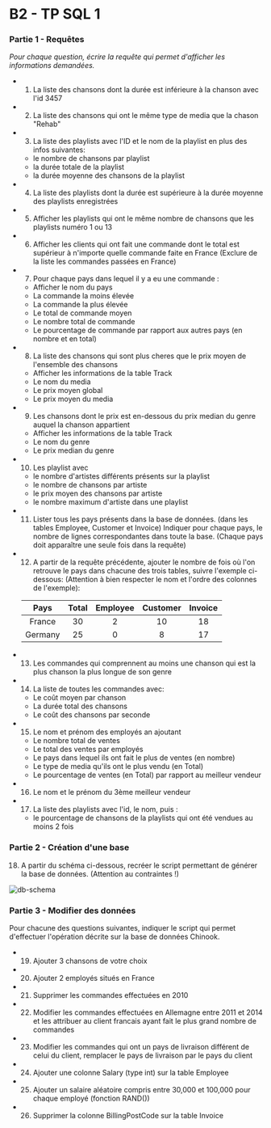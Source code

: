 # B2 - TP SQL 1



### Partie 1 - Requêtes

*Pour chaque question, écrire la requête qui permet d'afficher les informations demandées.*



- 1) La liste des chansons dont la durée est inférieure à la chanson avec l'id 3457

- 2) La liste des chansons qui ont le même type de media que la chason "Rehab"

- 3) La liste des playlists avec l'ID et le nom de la playlist en plus des infos suivantes:

  - le nombre de chansons par playlist
  - la durée totale de la playlist
  - la durée moyenne des chansons de la playlist

- 4) La liste des playlists dont la durée est supérieure à la durée moyenne des playlists enregistrées

- 5) Afficher les playlists qui ont le même nombre de chansons que les playlists numéro 1 ou 13

- 6) Afficher les clients qui ont fait une commande dont le total est supérieur à n'importe quelle commande faite en France (Exclure de la liste les commandes passées en France)

- 7) Pour chaque pays dans lequel il y a eu une commande :

  - Afficher le nom du pays
  - La commande la moins élevée
  - La commande la plus élevée
  - Le total de commande moyen
  - Le nombre total de commande
  - Le pourcentage de commande par rapport aux autres pays (en nombre et en total)

- 8) La liste des chansons qui sont plus cheres que le prix moyen de l'ensemble des chansons

  - Afficher les informations de la table Track
  - Le nom du media
  - Le prix moyen global
  - Le prix moyen du media

- 9) Les chansons dont le prix est en-dessous du prix median du genre auquel la chanson appartient

  - Afficher les informations de la table Track
  - Le nom du genre
  - Le prix median du genre

- 10) Les playlist avec

  - le nombre d'artistes différents présents sur la playlist
  - le nombre de chansons par artiste
  - le prix moyen des chansons par artiste
  - le nombre maximum d'artiste dans une playlist

- 11) Lister tous les pays présents dans la base de données. (dans les tables Employee, Customer et Invoice) Indiquer pour chaque pays, le nombre de lignes correspondantes dans toute la base. (Chaque pays doit apparaître une seule fois dans la requête)

- 12) A partir de la requête précédente, ajouter le nombre de fois où l'on retrouve le pays dans chacune des trois tables, suivre l'exemple ci-dessous: (Attention à bien respecter le nom et l'ordre des colonnes de l'exemple):

  |  Pays   | Total | Employee | Customer | Invoice |
  | :-----: | :---: | :------: | :------: | :-----: |
  | France  |  30   |    2     |    10    |   18    |
  | Germany |  25   |    0     |    8     |   17    |

- 13) Les commandes qui comprennent au moins une chanson qui est la plus chanson la plus longue de son genre

- 14) La liste de toutes les commandes avec:

  - Le coût moyen par chanson
  - La durée total des chansons
  - Le coût des chansons par seconde

- 15) Le nom et prénom des employés an ajoutant

  - Le nombre total de ventes
  - Le total des ventes par employés
  - Le pays dans lequel ils ont fait le plus de ventes (en nombre)
  - Le type de media qu'ils ont le plus vendu (en Total)
  - Le pourcentage de ventes (en Total) par rapport au meilleur vendeur

- 16) Le nom et le prénom du 3ème meilleur vendeur
- 17) La liste des playlists avec l'id, le nom, puis :
  
  - le pourcentage de chansons de la playlists qui ont été vendues au moins 2 fois



### Partie 2 - Création d'une base

18) A partir du schéma ci-dessous, recréer le script permettant de générer la base de données. (Attention au contraintes !)

![db-schema](https://lh3.googleusercontent.com/NfFLax1Pqb3xkhjzaxor7tv8CEZQ2P1migDYg5dOdmnrdZ5quNo1kcXZsb5I0-gh98Dp8GIMC9TRyoQd_wUzBaDzMBC6jxzu52asfkM3EpWaMrUApAycclBC7l5FbFO76fZw3RwN)



### Partie 3 - Modifier des données

Pour chacune des questions suivantes, indiquer le script qui permet d'effectuer l'opération décrite sur la base de données Chinook.

- 19) Ajouter 3 chansons de votre choix
- 20) Ajouter 2 employés situés en France
- 21) Supprimer les commandes effectuées en 2010
- 22) Modifier les commandes effectuées en Allemagne entre 2011 et 2014 et les attribuer au client francais ayant fait le plus grand nombre de commandes
- 23) Modifier les commandes qui ont un pays de livraison différent de celui du client, remplacer le pays de livraison par le pays du client
- 24) Ajouter une colonne Salary (type int) sur la table Employee
- 25) Ajouter un salaire aléatoire compris entre 30,000 et 100,000 pour chaque employé (fonction RAND())
- 26) Supprimer la colonne BillingPostCode sur la table Invoice



